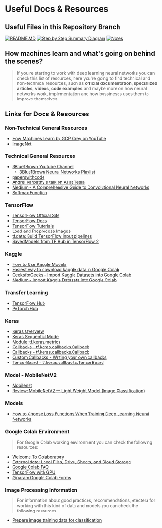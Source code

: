 # Useful Docs & Resources

## Useful Files in this Repository Branch

[![README.MD](https://img.shields.io/badge/📝-Notes-lightgrey)](https://github.com/Diegomca98/research-and-learning/blob/dog-breed-id/README.MD)
[![Step by Step Summary Diagram](https://img.shields.io/badge/🔍-Notebook_Diagram-lightblue)](https://github.com/Diegomca98/research-and-learning/blob/dog-breed-id/NOTEBOOK_STRUCTURE.MD)
[![Notes](https://img.shields.io/badge/📝-Notes-lightgrey)](https://github.com/Diegomca98/research-and-learning/blob/dog-breed-id/NOTES.MD)


## How machines learn and what's going on behind the scenes?
> If you're starting to work with deep learning neural networks you can check this list of resources, here you're going to find technical and non-technical resources, such as **official documentation**, **specialized articles**, **videos**, **code examples** and maybe more on how neural networks work, implementation and how bussineses uses them to improve themselves.

## Links for Docs & Resources

### Non-Technical General Resources
  * [How Machines Learn by GCP Grey on YouTube](https://www.youtube.com/watch?v=R9OHn5ZF4Uo)
  * [ImageNet](https://www.image-net.org/index.php)

### Technical General Resources
  * [3Blue1Brown Youtube Channel](https://www.youtube.com/@3blue1brown)
    * [3Blue1Brown Neural Networks Playlist](https://www.youtube.com/watch?v=aircAruvnKk&list=PLZHQObOWTQDNU6R1_67000Dx_ZCJB-3pi)
  * [paperswithcode](https://paperswithcode.com/)
  * [Andrei Karpathy's talk on AI at Tesla](https://www.youtube.com/watch?v=oBklltKXtDE&t=173s)
  * [Medium - A Comprehensive Guide to Convolutional Neural Networks](https://towardsdatascience.com/a-comprehensive-guide-to-convolutional-neural-networks-the-eli5-way-3bd2b1164a53)
  * [Softmax Function](https://en.wikipedia.org/wiki/Softmax_function)


### TensorFlow
  * [TensorFlow Official Site](https://www.tensorflow.org/)
  * [TensorFlow Docs](https://www.tensorflow.org/guide)
  * [TensorFlow Tutorials](https://www.tensorflow.org/tutorials)
  * [Load and Preprocess Images](https://www.tensorflow.org/tutorials/load_data/images)
  * [tf.data: Build TensorFlow input pipelines](https://www.tensorflow.org/guide/data)
  * [SavedModels from TF Hub in TensorFlow 2](https://www.tensorflow.org/hub/tf2_saved_model#using_a_savedmodel_in_low-level_tensorflow)

### Kaggle
  * [How to Use Kaggle Models](https://www.kaggle.com/docs/models)
  * [Easiest way to download kaggle data in Google Colab](https://www.kaggle.com/discussions/general/74235)
  * [GeeksforGeeks - Import Kaggle Datasets into Google Colab](https://www.geeksforgeeks.org/how-to-import-kaggle-datasets-directly-into-google-colab/)
  * [Medium - Import Kaggle Datasets into Google Colab](https://josiah-adesola.medium.com/3-simple-steps-to-import-kaggle-dataset-directly-into-google-colab-96428eab9678)

### Transfer Learning
  * [TensorFlow Hub](https://www.kaggle.com/models?tfhub-redirect=true)
  * [PyTorch Hub](https://pytorch.org/hub/)

### Keras
  * [Keras Overview](https://www.tensorflow.org/guide/keras)
  * [Keras Sequential Model](https://www.tensorflow.org/guide/keras/sequential_model)
  * [Module: tf.keras.metrics](https://www.tensorflow.org/api_docs/python/tf/keras/metrics)
  * [Callbacks - tf.keras.callbacks.Callback](https://www.tensorflow.org/api_docs/python/tf/keras/callbacks/Callback)
  * [Callbacks - tf.keras.callbacks.Callback](https://www.tensorflow.org/api_docs/python/tf/keras/callbacks/Callback)
  * [Custom Callbacks - Writing your own callbacks](https://www.tensorflow.org/guide/keras/writing_your_own_callbacks)
  * [TensorBoard - tf.keras.callbacks.TensorBoard](https://www.tensorflow.org/api_docs/python/tf/keras/callbacks/TensorBoard)

### Model - MobileNetV2
  * [Mobilenet](https://keras.io/api/applications/mobilenet/)
  * [Review: MobileNetV2 — Light Weight Model (Image Classification)](https://towardsdatascience.com/review-mobilenetv2-light-weight-model-image-classification-8febb490e61c)

### Models
  * [How to Choose Loss Functions When Training Deep Learning Neural Networks](https://machinelearningmastery.com/how-to-choose-loss-functions-when-training-deep-learning-neural-networks/)

### Google Colab Environment
> For Google Colab working environment you can check the following resources:

* [Welcome To Colaboratory](https://colab.research.google.com/notebooks/intro.ipynb)
* [External data: Local Files, Drive, Sheets, and Cloud Storage](https://colab.research.google.com/notebooks/io.ipynb)
* [Google Colab FAQ](https://research.google.com/colaboratory/faq.html)
* [TensorFlow with GPU](https://colab.research.google.com/notebooks/gpu.ipynb)
* [@param Google Colab Forms](https://colab.research.google.com/notebooks/forms.ipynb)

### Image Processing Information
> For information about good practices, recommendations, etectera for working with this kind of data and models you can check the following resources

* [Prepare image training data for classification](https://cloud.google.com/vertex-ai/docs/image-data/classification/prepare-data)
